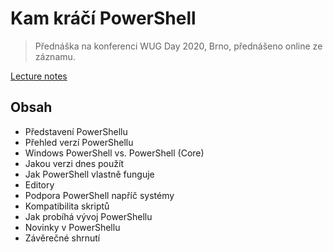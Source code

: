 # Kam kráčí PowerShell

> Přednáška na konferenci WUG Day 2020, Brno, přednášeno online ze záznamu.

[Lecture notes](./Budoucnost-PowerShell.ps1)

## Obsah

* Představení PowerShellu
* Přehled verzí PowerShellu
* Windows PowerShell vs. PowerShell (Core)
* Jakou verzi dnes použít
* Jak PowerShell vlastně funguje
* Editory
* Podpora PowerShell napříč systémy
* Kompatibilita skriptů
* Jak probíhá vývoj PowerShellu
* Novinky v PowerShellu
* Závěrečné shrnutí
